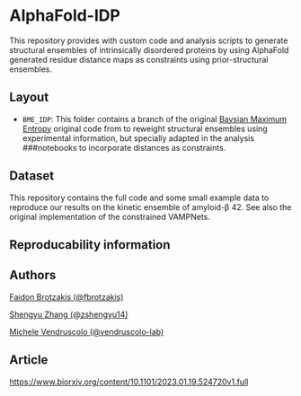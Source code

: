 # AlphaFold-IDP
This repository provides with custom code and analysis scripts to generate structural ensembles of intrinsically disordered proteins by using AlphaFold generated residue distance maps as constraints using prior-structural ensembles. 

## Layout
- `BME_IDP`: This folder contains a branch of the original [Baysian Maximum Entropy](https://github.com/KULL-Centre/BME) original code from to reweight structural ensembles using experimental information, but specially adapted in the analysis ###notebooks to incorporate distances as constraints.

## Dataset

This repository contains the full code and some small example data to reproduce our results on the kinetic ensemble of amyloid-β 42. See also the original implementation of the constrained VAMPNets.


## Reproducability information 

## Authors
[Faidon Brotzakis (@fbrotzakis)](https://github.com/fbrotzakis)

[Shengyu Zhang (@zshengyu14)](https://github.com/zshengyu14)

[Michele Vendruscolo (@vendruscolo-lab)](https://github.com/vendruscolo-lab)
## Article

https://www.biorxiv.org/content/10.1101/2023.01.19.524720v1.full
